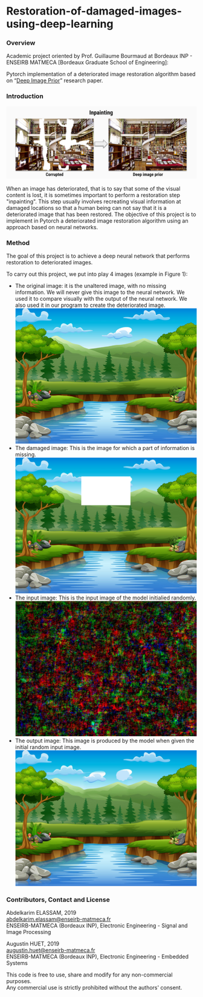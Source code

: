 # Restoration-of-damaged-images-using-deep-learning

### Overview
Academic project oriented by Prof. Guillaume Bourmaud at Bordeaux INP - ENSEIRB MATMECA [Bordeaux Graduate School of Engineering]:    

Pytorch implementation of a deteriorated image restoration algorithm based on “[Deep Image Prior](https://dmitryulyanov.github.io/deep_image_prior)” research paper.

### Introduction

![image](./Figures/Inpainting.PNG)

When an image has deteriorated, that is to say that some of the visual content is lost, it is sometimes important to perform a restoration step "inpainting". This step usually involves recreating visual information at damaged locations so that a human being can not say that it is a deteriorated image that has been restored.
The objective of this project is to implement in Pytorch a deteriorated image restoration algorithm using an approach based on neural networks.

### Method

The goal of this project is to achieve a deep neural network that performs restoration to deteriorated images. 

To carry out this project, we put into play 4 images (example in Figure 1):
- The original image: it is the unaltered image, with no missing information. We will never give this image to the neural network. We used it to compare visually with the output of the neural network. We also used it in our program to create the deteriorated image. 
![image](./Figures/Original_img.png)
- The damaged image: This is the image for which a part of information is missing. 
![image](./Figures/damaged_img.png)
- The input image: This is the input image of the model initialied randomly.
![image](./Figures/initial_img.png)
- The output image: This image is produced by the model when given the initial random input image.
![image](./Figures/output_img.png)



### Contributors, Contact and License

Abdelkarim ELASSAM,  2019  
abdelkarim.elassam@enseirb-matmeca.fr  
ENSEIRB-MATMECA (Bordeaux INP), Electronic Engineering - Signal and Image Processing

Augustin HUET,  2019  
augustin.huet@enseirb-matmeca.fr  
ENSEIRB-MATMECA (Bordeaux INP), Electronic Engineering - Embedded Systems
 

This code is free to use, share and modify for any non-commercial purposes.  
Any commercial use is strictly prohibited without the authors' consent.

